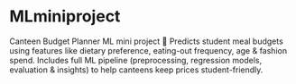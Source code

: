 # MLminiproject
Canteen Budget Planner ML mini project 🎯 Predicts student meal budgets using features like dietary preference, eating-out frequency, age &amp; fashion spend. Includes full ML pipeline (preprocessing, regression models, evaluation &amp; insights) to help canteens keep prices student-friendly.
